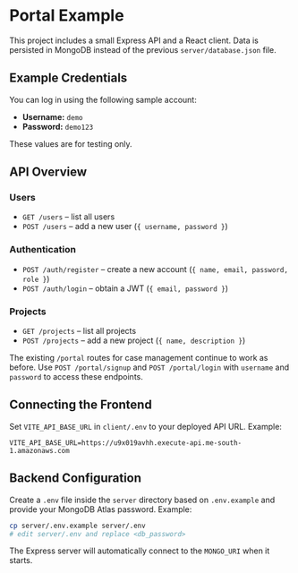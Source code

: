 # Portal Example

This project includes a small Express API and a React client. Data is persisted in MongoDB instead of the previous `server/database.json` file.

## Example Credentials

You can log in using the following sample account:

- **Username:** `demo`
- **Password:** `demo123`

These values are for testing only.

## API Overview

### Users
- `GET /users` – list all users
- `POST /users` – add a new user (`{ username, password }`)

### Authentication
- `POST /auth/register` – create a new account (`{ name, email, password, role }`)
- `POST /auth/login` – obtain a JWT (`{ email, password }`)

### Projects
- `GET /projects` – list all projects
- `POST /projects` – add a new project (`{ name, description }`)

The existing `/portal` routes for case management continue to work as before.
Use `POST /portal/signup` and `POST /portal/login` with `username` and `password`
to access these endpoints.

## Connecting the Frontend

Set `VITE_API_BASE_URL` in `client/.env` to your deployed API URL. Example:

```
VITE_API_BASE_URL=https://u9x019avhh.execute-api.me-south-1.amazonaws.com
```

## Backend Configuration

Create a `.env` file inside the `server` directory based on `.env.example` and
provide your MongoDB Atlas password. Example:

```bash
cp server/.env.example server/.env
# edit server/.env and replace <db_password>
```

The Express server will automatically connect to the `MONGO_URI` when it starts.
